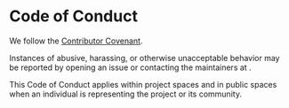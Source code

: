 # Code of Conduct

We follow the [Contributor Covenant](https://www.contributor-covenant.org/version/2/1/code_of_conduct/).

Instances of abusive, harassing, or otherwise unacceptable behavior may be reported by opening an issue or contacting the maintainers at <your-email-or-contact-link>.

This Code of Conduct applies within project spaces and in public spaces when an individual is representing the project or its community.
